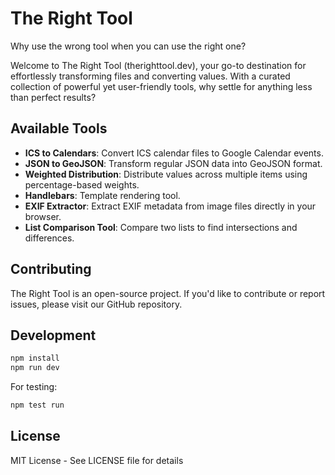 # The Right Tool

Why use the wrong tool when you can use the right one?

Welcome to The Right Tool (therighttool.dev), your go-to destination for effortlessly transforming files and converting values. With a curated collection of powerful yet user-friendly tools, why settle for anything less than perfect results?

## Available Tools

- **ICS to Calendars**: Convert ICS calendar files to Google Calendar events.
- **JSON to GeoJSON**: Transform regular JSON data into GeoJSON format.
- **Weighted Distribution**: Distribute values across multiple items using percentage-based weights.
- **Handlebars**: Template rendering tool.
- **EXIF Extractor**: Extract EXIF metadata from image files directly in your browser.
- **List Comparison Tool**: Compare two lists to find intersections and differences.

## Contributing

The Right Tool is an open-source project. If you'd like to contribute or report issues, please visit our GitHub repository.

## Development

```bash
npm install
npm run dev
```

For testing:

```bash
npm test run
```

## License

MIT License - See LICENSE file for details
